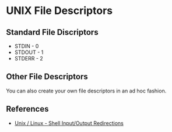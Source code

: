 # UNIX File Descriptors

## Standard File Discriptors

* STDIN - 0
* STDOUT - 1
* STDERR - 2

## Other File Descriptors

You can also create your own file descriptors in an ad hoc fashion.

## References

* [Unix / Linux - Shell Input/Output Redirections](https://www.tutorialspoint.com/unix/unix-io-redirections.htm)
